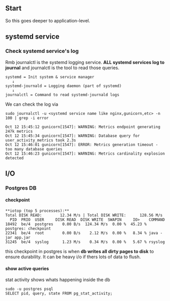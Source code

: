 ## Start
So this goes deeper to application-level.

## systemd service
### Check systemd service's log
Rmb journalctl is the systemd logging service. **ALL systemd services log to journal** and journalctl is the tool to read those queries.
```
systemd = Init system & service manager
   ↓
systemd-journald = Logging daemon (part of systemd)
   ↓
journalctl = Command to read systemd-journald logs
```

We can check the log via
```
sudo journalctl -u <systemd service name like nginx,gunicorn,etc> -n 100 | grep -i error

Oct 12 15:45:12 gunicorn[1547]: WARNING: Metrics endpoint generating 247k metrics
Oct 12 15:45:34 gunicorn[1547]: WARNING: Database query for user_activity_metrics took 2.3s
Oct 12 15:46:01 gunicorn[1547]: ERROR: Metrics generation timeout - too many database queries
Oct 12 15:46:23 gunicorn[1547]: WARNING: Metrics cardinality explosion detected
```

## I/O
### Postgres DB
#### checkpoint
```
**iotop (top 5 processes):**
Total DISK READ:        12.34 M/s | Total DISK WRITE:      128.56 M/s
  PID  PRIO  USER     DISK READ  DISK WRITE  SWAPIN     IO>    COMMAND
18492  be/4  postgres    0.00 B/s  124.34 M/s  0.00 %  45.23 % postgres: checkpoint
22341  be/4  root        0.00 B/s    2.12 M/s  0.00 %   8.34 % java -jar app.jar
31245  be/4  syslog      1.23 M/s    0.34 M/s  0.00 %   5.67 % rsyslog
```

this checkpoint in postgres is when **db writes all dirty pages to disk** to ensure durability. It can be heavy i/o if thers lots of data
to flush.

#### show active queries
stat activity shows whats happening inside the db
```
sudo -u postgres psql
SELECT pid, query, state FROM pg_stat_activity;
```


